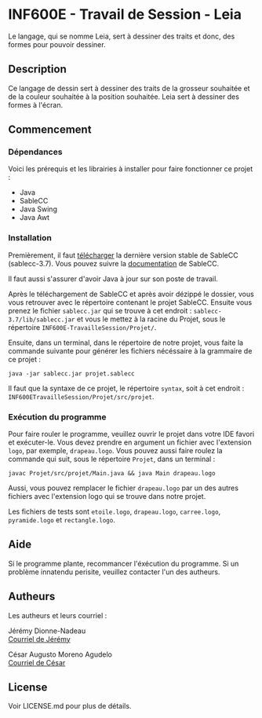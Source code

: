 # INF600E - Travail de Session - Leia

Le langage, qui se nomme Leia, sert à dessiner des traits et donc, des formes pour pouvoir dessiner.

## Description

Ce langage de dessin sert à dessiner des traits de la grosseur souhaitée et de la couleur souhaitée à la position souhaitée.
Leia sert à dessiner des formes à l'écran.

## Commencement

### Dépendances

Voici les prérequis et les librairies à installer pour faire fonctionner ce projet :
* Java
* SableCC
* Java Swing
* Java Awt

### Installation

Premièrement, il faut [télécharger](https://sablecc.org/downloads) la dernière version stable de SableCC (sablecc-3.7). Vous pouvez suivre la [documentation](https://sablecc.org/documentation) de SableCC.

Il faut aussi s'assurer d'avoir Java à jour sur son poste de travail.

Après le téléchargement de SableCC et après avoir dézippé le dossier, vous vous retrouver avec le répertoire contenant le projet SableCC. Ensuite vous prenez le fichier `sablecc.jar` qui se trouve à cet endroit : `sablecc-3.7/lib/sablecc.jar` et vous le mettez à la racine du Projet, sous le répertoire `INF600E-TravailleSession/Projet/`.

Ensuite, dans un terminal, dans le répertoire de notre projet, vous faite la commande suivante pour générer les fichiers nécéssaire à la grammaire de ce projet :

```
java -jar sablecc.jar projet.sablecc
```

Il faut que la syntaxe de ce projet, le répertoire `syntax`, soit à cet endroit : `INF600ETravailleSession/Projet/src/projet`.


### Exécution du programme

Pour faire rouler le programme, veuillez ouvrir le projet dans votre IDE favori et exécuter-le. Vous devez prendre en argument un fichier avec l'extension `logo`, par exemple, `drapeau.logo`. Vous pouvez aussi faire roulez la commande qui suit, sous le répertoire `Projet`, dans un terminal : 

```
javac Projet/src/projet/Main.java && java Main drapeau.logo
```

Aussi, vous pouvez remplacer le fichier `drapeau.logo` par un des autres fichiers avec l'extension logo qui se trouve dans notre projet.

Les fichiers de tests sont `etoile.logo`, `drapeau.logo`, `carree.logo`, `pyramide.logo` et `rectangle.logo`.

## Aide

Si le programme plante, recommancer l'éxécution du programme.
Si un problème innatendu perisite, veuillez contacter l'un des autheurs.

## Autheurs

Les autheurs et leurs courriel : 

Jérémy Dionne-Nadeau  
[Courriel de Jérémy](mailto:jeremydionnenadeau@gmail.com)

César Augusto Moreno Agudelo  
[Courriel de César](mailto:ceaumo.1@gmail.com)

## License

Voir LICENSE.md pour plus de détails.
